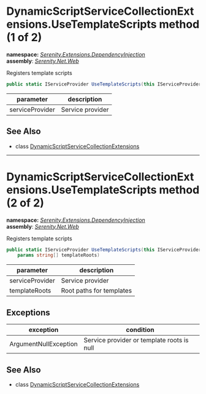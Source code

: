 # DynamicScriptServiceCollectionExtensions.UseTemplateScripts method (1 of 2)
**namespace:** *[Serenity.Extensions.DependencyInjection](../../README.md#serenity.extensions.dependencyinjection-namespace)*   **assembly**: *[Serenity.Net.Web](../../README.md)*

Registers template scripts

```csharp
public static IServiceProvider UseTemplateScripts(this IServiceProvider serviceProvider)
```

| parameter | description |
| --- | --- |
| serviceProvider | Service provider |

## See Also

* class [DynamicScriptServiceCollectionExtensions](../DynamicScriptServiceCollectionExtensions.md)

---

# DynamicScriptServiceCollectionExtensions.UseTemplateScripts method (2 of 2)
**namespace:** *[Serenity.Extensions.DependencyInjection](../../README.md#serenity.extensions.dependencyinjection-namespace)*   **assembly**: *[Serenity.Net.Web](../../README.md)*

Registers template scripts

```csharp
public static IServiceProvider UseTemplateScripts(this IServiceProvider serviceProvider, 
    params string[] templateRoots)
```

| parameter | description |
| --- | --- |
| serviceProvider | Service provider |
| templateRoots | Root paths for templates |

## Exceptions

| exception | condition |
| --- | --- |
| ArgumentNullException | Service provider or template roots is null |

## See Also

* class [DynamicScriptServiceCollectionExtensions](../DynamicScriptServiceCollectionExtensions.md)